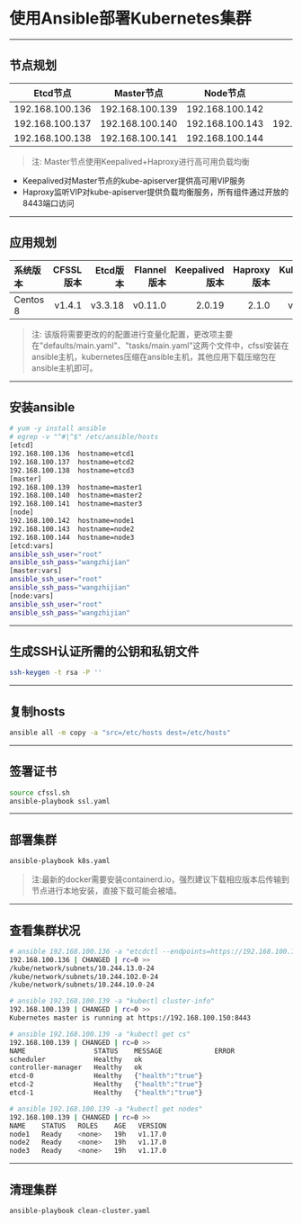 # 使用Ansible部署Kubernetes集群

---
节点规划
---

|    Etcd节点   |   Master节点   |   Node节点    |      VIP      |
|:-------------:|:-------------:|:-------------:|:-------------:|
|192.168.100.136|192.168.100.139|192.168.100.142|               |
|192.168.100.137|192.168.100.140|192.168.100.143|192.168.100.150|
|192.168.100.138|192.168.100.141|192.168.100.144|               |

> 注: Master节点使用Keepalived+Haproxy进行高可用负载均衡
+ Keepalived对Master节点的kube-apiserver提供高可用VIP服务
+ Haproxy监听VIP对kube-apiserver提供负载均衡服务，所有组件通过开放的8443端口访问

---
应用规划
---

|系统版本 |CFSSL版本 |Etcd版本|Flannel版本|Keepalived版本|Haproxy版本 |Kubernetes版本|
|:-------|---------:|-------:|----------:|------------:|----------:|:------------:|
|Centos 8|  v1.4.1  |v3.3.18 |  v0.11.0  |   2.0.19    |   2.1.0   |    v1.17.0   |

> 注: 该版将需要更改的的配置进行变量化配置，更改项主要在"defaults/main.yaml"、"tasks/main.yaml"这两个文件中，cfssl安装在ansible主机，kubernetes压缩在ansible主机，其他应用下载压缩包在ansible主机即可。

---
安装ansible
---

```bash
# yum -y install ansible
# egrep -v "^#|^$" /etc/ansible/hosts
[etcd]
192.168.100.136  hostname=etcd1
192.168.100.137  hostname=etcd2
192.168.100.138  hostname=etcd3
[master]
192.168.100.139  hostname=master1
192.168.100.140  hostname=master2
192.168.100.141  hostname=master3
[node]
192.168.100.142  hostname=node1
192.168.100.143  hostname=node2
192.168.100.144  hostname=node3
[etcd:vars] 
ansible_ssh_user="root" 
ansible_ssh_pass="wangzhijian"
[master:vars] 
ansible_ssh_user="root" 
ansible_ssh_pass="wangzhijian"
[node:vars] 
ansible_ssh_user="root" 
ansible_ssh_pass="wangzhijian"
```

---
生成SSH认证所需的公钥和私钥文件
---

```bash
ssh-keygen -t rsa -P ''
```

---
复制hosts
---

```bash
ansible all -m copy -a "src=/etc/hosts dest=/etc/hosts"
```

---
签署证书
---

```bash
source cfssl.sh
ansible-playbook ssl.yaml
```

---
部署集群
---

```bash
ansible-playbook k8s.yaml
```

> 注:最新的docker需要安装containerd.io，强烈建议下载相应版本后传输到节点进行本地安装，直接下载可能会被墙。

---
查看集群状况
---

```bash
# ansible 192.168.100.136 -a "etcdctl --endpoints=https://192.168.100.136:2379 ls /kube/network/subnets"
192.168.100.136 | CHANGED | rc=0 >>
/kube/network/subnets/10.244.13.0-24
/kube/network/subnets/10.244.102.0-24
/kube/network/subnets/10.244.10.0-24

# ansible 192.168.100.139 -a "kubectl cluster-info"
192.168.100.139 | CHANGED | rc=0 >>
Kubernetes master is running at https://192.168.100.150:8443

# ansible 192.168.100.139 -a "kubectl get cs"
192.168.100.139 | CHANGED | rc=0 >>
NAME                 STATUS    MESSAGE             ERROR
scheduler            Healthy   ok                  
controller-manager   Healthy   ok                  
etcd-0               Healthy   {"health":"true"}   
etcd-2               Healthy   {"health":"true"}   
etcd-1               Healthy   {"health":"true"}   

# ansible 192.168.100.139 -a "kubectl get nodes"
192.168.100.139 | CHANGED | rc=0 >>
NAME    STATUS   ROLES    AGE   VERSION
node1   Ready    <none>   19h   v1.17.0
node2   Ready    <none>   19h   v1.17.0
node3   Ready    <none>   19h   v1.17.0
```

---
清理集群
---

```bash
ansible-playbook clean-cluster.yaml
```
